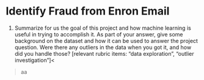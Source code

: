 # Identify Fraud from Enron Email

1. Summarize for us the goal of this project and how machine learning is useful in trying to accomplish it. As part of your answer, give some background on the dataset and how it can be used to answer the project question. Were there any outliers in the data when you got it, and how did you handle those? [relevant rubric items: “data exploration”, “outlier investigation”]<
> aa
